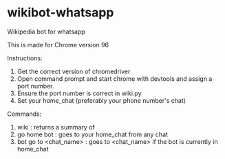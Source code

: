 # wikibot-whatsapp
Wikipedia bot for whatsapp

This is made for Chrome version 96

Instructions:
1) Get the correct version of chromedriver
2) Open command prompt and start chrome with devtools and assign a port number.
3) Ensure the port number is correct in wiki.py
4) Set your home_chat (preferably your phone number's chat)

Commands:
1) wiki <topic> : returns a summary of <topic>
2) go home bot : goes to your home_chat from any chat
3) bot go to <chat_name> : goes to <chat_name> if the bot is currently in home_chat
